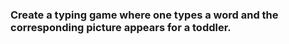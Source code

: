 ### Create a typing game where one types a word and the corresponding picture appears for a toddler.
